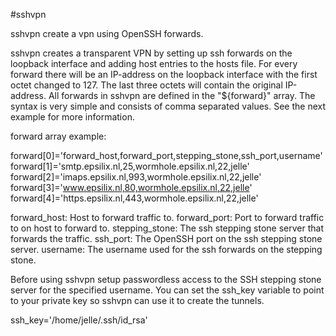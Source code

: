 #sshvpn

sshvpn create a vpn using OpenSSH forwards.

sshvpn creates a transparent VPN by setting up ssh forwards on the loopback
interface and adding host entries to the hosts file. For every forward there
will be an IP-address on the loopback interface with the first octet changed
to 127. The last three octets will contain the original IP-address. All
forwards in sshvpn are defined in the "${forward}" array. The syntax is very
simple and consists of comma separated values. See the next example for more
information.

forward array example:

forward[0]='forward_host,forward_port,stepping_stone,ssh_port,username'
forward[1]='smtp.epsilix.nl,25,wormhole.epsilix.nl,22,jelle'
forward[2]='imaps.epsilix.nl,993,wormhole.epsilix.nl,22,jelle'
forward[3]='www.epsilix.nl,80,wormhole.epsilix.nl,22,jelle'
forward[4]='https.epsilix.nl,443,wormhole.epsilix.nl,22,jelle'

forward_host: Host to forward traffic to.
forward_port: Port to forward traffic to on host to forward to.
stepping_stone: The ssh stepping stone server that forwards the traffic.
ssh_port: The OpenSSH port on the ssh stepping stone server.
username: The username used for the ssh forwards on the stepping stone.

Before using sshvpn setup passwordless access to the SSH stepping stone server
for the specified username. You can set the ssh_key variable to point to your
private key so sshvpn can use it to create the tunnels.

ssh_key='/home/jelle/.ssh/id_rsa'
